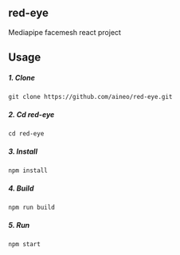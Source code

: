 ## red-eye
Mediapipe facemesh react project

## Usage

##### 1. Clone
```
git clone https://github.com/aineo/red-eye.git
```

##### 2. Cd red-eye
```
cd red-eye
```

##### 3. Install
```
npm install
```

##### 4. Build
```
npm run build
```

##### 5. Run
```
npm start
```
